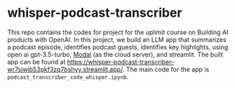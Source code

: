# whisper-podcast-transcriber

This repo contains the codes for project for the uplimit course on Building AI products with OpenAI. In this project, we build an LLM app that summarizes a podcast episode, identifies podcast guests, identifies key highlights, using open ai gpt-3.5-turbo, [Modal](https://modal.com/apps/sschangi/corise-podcast-project) (as the cloud server), and streamlit. The built app can be found at https://whisper-podcast-transcriber-wr7siwib53pkf3zq7bshyy.streamlit.app/. The main code for the app is `podcast_transcriber_code_whisper.ipynb`.
